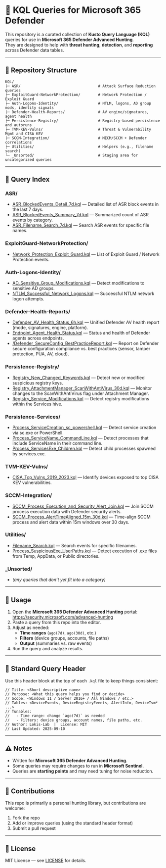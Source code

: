 # 🔎 KQL Queries for Microsoft 365 Defender

This repository is a curated collection of **Kusto Query Language (KQL)** queries for use in **Microsoft 365 Defender Advanced Hunting**.  
They are designed to help with **threat hunting**, **detection**, and **reporting** across Defender data tables.

---

## 📂 Repository Structure

```
KQL/
├─ ASR/                                   # Attack Surface Reduction queries
├─ ExploitGuard-NetworkProtection/        # Network Protection / Exploit Guard
├─ Auth-Logons-Identity/                  # NTLM, logons, AD group mods, identity signals
├─ Defender-Health-Reports/               # AV engine/signatures, agent health
├─ Persistence-Registry/                  # Registry-based persistence and autoruns
├─ TVM-KEV-Vulns/                         # Threat & Vulnerability Mgmt and CISA KEV
├─ SCCM-Integration/                      # MECM/SCCM + Defender correlations
├─ Utilities/                             # Helpers (e.g., filename search)
└─ _Unsorted/                             # Staging area for uncategorized queries
```

---

## 📑 Query Index

### ASR/
- [ASR_BlockedEvents_Detail_7d.kql](KQL/ASR/ASR_BlockedEvents_Detail_7d.kql) — Detailed list of ASR block events in the last 7 days.
- [ASR_BlockedEvents_Summary_7d.kql](KQL/ASR/ASR_BlockedEvents_Summary_7d.kql) — Summarized count of ASR events by category.
- [ASR_Filename_Search_7d.kql](KQL/ASR/ASR_Filename_Search_7d.kql) — Search ASR events for specific file names.

### ExploitGuard-NetworkProtection/
- [Network_Protection_Exploit_Guard.kql](KQL/ExploitGuard-NetworkProtection/Network_Protection_Exploit_Guard.kql) — List of Exploit Guard / Network Protection events.

### Auth-Logons-Identity/
- [AD_Sensitive_Group_Modifications.kql](KQL/Auth-Logons-Identity/AD_Sensitive_Group_Modifications.kql) — Detect modifications to sensitive AD groups.
- [NTLM_Successful_Network_Logons.kql](KQL/Auth-Logons-Identity/NTLM_Successful_Network_Logons.kql) — Successful NTLM network logon attempts.

### Defender-Health-Reports/
- [Defender_AV_Health_Status_6h.kql](KQL/Defender-Health-Reports/Defender_AV_Health_Status_6h.kql) — Unified Defender AV health report (mode, signatures, engine, platform).
- [Endpoint_Agent_Health_Status.kql](KQL/Defender-Health-Reports/Endpoint_Agent_Health_Status.kql) — Status and health of Defender agents across endpoints.
- [/Defender_SecureConfig_BestPracticeReport.kql](KQL/Defender-Health-Reports//Defender_SecureConfig_BestPracticeReport.kql) — Report on Defender secure configuration compliance vs. best practices (sensor, tamper protection, PUA, AV, cloud).

### Persistence-Registry/
- [Registry_New_Changed_Keywords.kql](KQL/Persistence-Registry/Registry_New_Changed_Keywords.kql) — Detect new or modified suspicious registry keys.
- [Registry_AttachmentManager_ScanWithAntiVirus_30d.kql](KQL/Persistence-Registry/Registry_AttachmentManager_ScanWithAntiVirus_30d.kql) — Monitor changes to the ScanWithAntiVirus flag under Attachment Manager.
- [Registry_Service_Modifications.kql](KQL/Persistence-Registry/Registry_Service_Modifications.kql) — Detect registry modifications within the Services hive.

### Persistence-Services/
- [Process_ServiceCreation_sc_powershell.kql](KQL/Persistence-Services/Process_ServiceCreation_sc_powershell.kql) — Detect service creation via sc.exe or PowerShell.
- [Process_ServiceName_CommandLine.kql](KQL/Persistence-Services/Process_ServiceName_CommandLine.kql) — Detect processes that include ServiceName in their command line.
- [Process_ServicesExe_Children.kql](KQL/Persistence-Services/Process_ServicesExe_Children.kql) — Detect child processes spawned by services.exe.

### TVM-KEV-Vulns/
- [CISA_Top_Vulns_2019_2023.kql](KQL/TVM-KEV-Vulns/CISA_Top_Vulns_2019_2023.kql) — Identify devices exposed to top CISA KEV vulnerabilities.

### SCCM-Integration/
- [SCCM_Process_Execution_and_Security_Alert_Join.kql](KQL/SCCM-Integration/SCCM_Process_Execution_and_Security_Alert_Join.kql) — Join SCCM process execution data with Defender security alerts.
- [SCCM_Process_AlertTimeAligned_15m_30d.kql](KQL/SCCM-Integration/SCCM_Process_AlertTimeAligned_15m_30d.kql) — Time-align SCCM process and alert data within 15m windows over 30 days.

### Utilities/
- [Filename_Search.kql](KQL/Utilities/Filename_Search.kql) — Search events for specific filenames.
- [Process_SuspiciousExe_UserPaths.kql](KQL/Utilities/Process_SuspiciousExe_UserPaths.kql) — Detect execution of .exe files from Temp, AppData, or Public directories.

### _Unsorted/
- *(any queries that don’t yet fit into a category)*

---

## 🚀 Usage

1. Open the **Microsoft 365 Defender Advanced Hunting** portal: https://security.microsoft.com/advanced-hunting  
2. Paste a query from this repo into the editor.  
3. Adjust as needed:
   - **Time ranges** (`ago(7d)`, `ago(30d)`, etc.)
   - **Filters** (device groups, accounts, file paths)
   - **Output** (summaries vs. raw events)
4. Run the query and analyze results.

---

## 🧱 Standard Query Header

Use this header block at the top of each `.kql` file to keep things consistent:

```kusto
// Title: <Short descriptive name>
// Purpose: <What this query helps you find or decide>
// Scope: <Windows 11 / Server 2016+ / All Windows / etc.>
// Tables: <DeviceEvents, DeviceRegistryEvents, AlertInfo, DeviceTvm* ...>
// Tunables:
//   - Time range: change `ago(7d)` as needed
//   - Filters: device groups, account names, file paths, etc.
// Author: Lokis-Lab  |  License: MIT
// Last Updated: 2025-09-10
```

---

## ⚠️ Notes

- Written for **Microsoft 365 Defender Advanced Hunting**.  
- Some queries may require changes to run in **Microsoft Sentinel**.  
- Queries are **starting points** and may need tuning for noise reduction.

---

## 🤝 Contributions

This repo is primarily a personal hunting library, but contributions are welcome:

1. Fork the repo  
2. Add or improve queries (using the standard header format)  
3. Submit a pull request

---
## 📜 License

MIT License — see [LICENSE](LICENSE) for details.

